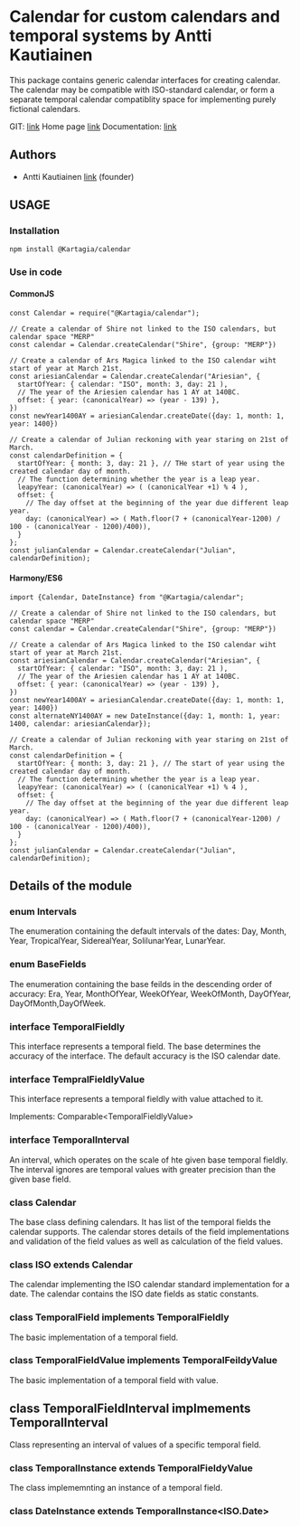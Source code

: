 # Calendar for custom calendars and temporal systems by Antti Kautiainen

This package contains generic calendar interfaces for creating calendar.
The calendar may be compatible with ISO-standard calendar, or form a 
separate temporal calendar compatiblity space for implementing purely 
fictional calendars. 

GIT: [link](https://github.com/Kartagia/javascriptCalendar/)
Home page [link](https://github.com/Kartagia/javascriptCalendar/)
Documentation: [link](https://github.com/Kartagia/javascriptCalendar/docs)

## Authors
- Antti Kautiainen [link](github.com/Kartagia) (founder)

## USAGE

### Installation

    npm install @Kartagia/calendar

### Use in code

#### CommonJS

    const Calendar = require("@Kartagia/calendar");

    // Create a calendar of Shire not linked to the ISO calendars, but calendar space "MERP"
    const calendar = Calendar.createCalendar("Shire", {group: "MERP"})

    // Create a calendar of Ars Magica linked to the ISO calendar wiht start of year at March 21st.
    const ariesianCalendar = Calendar.createCalendar("Ariesian", {
      startOfYear: { calendar: "ISO", month: 3, day: 21 ),
      // The year of the Ariesien calendar has 1 AY at 140BC.
      offset: { year: (canonicalYear) => (year - 139) }, 
    })
    const newYear1400AY = ariesianCalendar.createDate({day: 1, month: 1, year: 1400})

    // Create a calendar of Julian reckoning with year staring on 21st of March. 
    const calendarDefinition = {
      startOfYear: { month: 3, day: 21 }, // THe start of year using the created calendar day of month.
      // The function determining whether the year is a leap year.
      leapyYear: (canonicalYear) => ( (canonicalYear +1) % 4 ),
      offset: { 
        // The day offset at the beginning of the year due different leap year. 
        day: (canonicalYear) => ( Math.floor(7 + (canonicalYear-1200) / 100 - (canonicalYear - 1200)/400)),
      }
    };
    const julianCalendar = Calendar.createCalendar("Julian", calendarDefinition);

####  Harmony/ES6

    import {Calendar, DateInstance} from "@Kartagia/calendar";

    // Create a calendar of Shire not linked to the ISO calendars, but calendar space "MERP"
    const calendar = Calendar.createCalendar("Shire", {group: "MERP"})

    // Create a calendar of Ars Magica linked to the ISO calendar wiht start of year at March 21st.
    const ariesianCalendar = Calendar.createCalendar("Ariesian", {
      startOfYear: { calendar: "ISO", month: 3, day: 21 ),
      // The year of the Ariesien calendar has 1 AY at 140BC.
      offset: { year: (canonicalYear) => (year - 139) }, 
    })
    const newYear1400AY = ariesianCalendar.createDate({day: 1, month: 1, year: 1400})
    const alternateNY1400AY = new DateInstance({day: 1, month: 1, year: 1400, calendar: ariesianCalendar});

    // Create a calendar of Julian reckoning with year staring on 21st of March. 
    const calendarDefinition = {
      startOfYear: { month: 3, day: 21 }, // The start of year using the created calendar day of month.
      // The function determining whether the year is a leap year.
      leapyYear: (canonicalYear) => ( (canonicalYear +1) % 4 ),
      offset: { 
        // The day offset at the beginning of the year due different leap year. 
        day: (canonicalYear) => ( Math.floor(7 + (canonicalYear-1200) / 100 - (canonicalYear - 1200)/400)),
      }
    };
    const julianCalendar = Calendar.createCalendar("Julian", calendarDefinition);



## Details of the module

### enum Intervals

The enumeration containing the default intervals of the dates: Day,
Month, Year, TropicalYear, SiderealYear, SolilunarYear, LunarYear.

### enum BaseFields 

The enumeration containing the base feilds in the descending order
of accuracy: Era, Year, MonthOfYear, WeekOfYear, WeekOfMonth, DayOfYear, 
DayOfMonth,DayOfWeek.

### interface TemporalFieldly<BASE extends temporalFieldly = Intervals.Day>

This interface represents a temporal field. The base determines the 
accuracy of the interface. The default accuracy is the ISO calendar
date. 

### interface TempralFieldlyValue<BASE extends TemporalFieldly>

This interface represents a temporal fieldly with value attached
to it. 

Implements: Comparable<TemporalFieldlyValue<TemporalFieldly>>

### interface TemporalInterval<BASE extends TemporalFieldly>

An interval, which operates on the scale of hte given base temporal fieldly.
The interval ignores are temporal values with greater precision than the
given base field.


### class Calendar

The base class defining calendars. It has list of the temporal fields
the calendar supports. The calendar stores details of the field implementations
and validation of the field values as well as calculation of the field
values.

### class ISO extends Calendar

The calendar implementing the ISO calendar standard implementation for a date.
The calendar contains the ISO date fields as static constants. 

### class TemporalField implements TemporalFieldly

The basic implementation of a temporal field. 

### class TemporalFieldValue implements TemporalFeildyValue

The basic implementation of a temporal field with value.

## class TemporalFieldInterval<FIELD extends TemporalField> implmements TemporalInterval<FIELD>

Class representing an interval of values of a specific temporal field. 

### class TemporalInstance<FIELD extends TemporalFieldly> extends TemporalFieldyValue<FIELD>

The class implememnting an instance of a temporal field. 

### class DateInstance extends TemporalInstance<ISO.Date>
